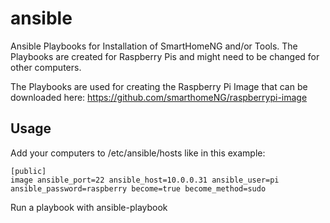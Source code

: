 # ansible
Ansible Playbooks for Installation of SmartHomeNG and/or Tools. The Playbooks are created for Raspberry Pis and might need to be changed for other computers.

The Playbooks are used for creating the Raspberry Pi Image that can be downloaded here: https://github.com/smarthomeNG/raspberrypi-image

## Usage

Add your computers to /etc/ansible/hosts like in this example:
```
[public]
image ansible_port=22 ansible_host=10.0.0.31 ansible_user=pi ansible_password=raspberry become=true become_method=sudo
```

Run a playbook with ansible-playbook <playbookname>
